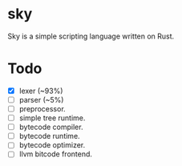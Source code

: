 # sky
Sky is a simple scripting language written on Rust.

# Todo

 - [x] lexer (~93%)
 - [ ] parser (~5%)
 - [ ] preprocessor.
 - [ ] simple tree runtime.
 - [ ] bytecode compiler.
 - [ ] bytecode runtime.
 - [ ] bytecode optimizer.
 - [ ] llvm bitcode frontend.
